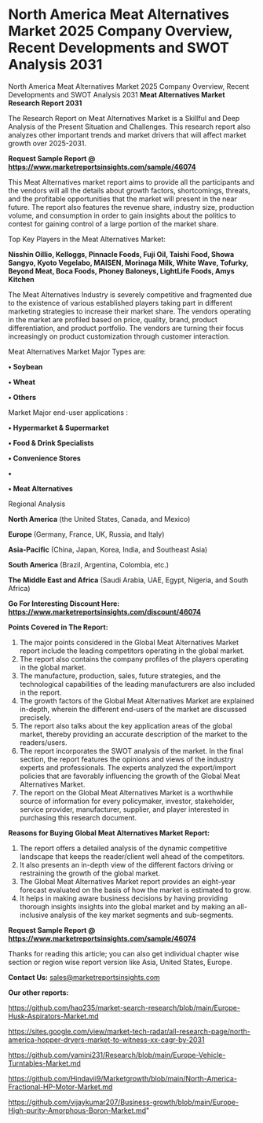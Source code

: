 # North America Meat Alternatives Market 2025 Company Overview, Recent Developments and SWOT Analysis 2031
North America Meat Alternatives Market 2025 Company Overview, Recent Developments and SWOT Analysis 2031
<strong>Meat Alternatives Market Research Report 2031</strong>

The Research Report on Meat Alternatives Market is a Skillful and Deep Analysis of the Present Situation and Challenges. This research report also analyzes other important trends and market drivers that will affect market growth over 2025-2031.

<strong>Request Sample Report @ <a href=https://www.marketreportsinsights.com/sample/46074>https://www.marketreportsinsights.com/sample/46074</a></strong>

This Meat Alternatives market report aims to provide all the participants and the vendors will all the details about growth factors, shortcomings, threats, and the profitable opportunities that the market will present in the near future. The report also features the revenue share, industry size, production volume, and consumption in order to gain insights about the politics to contest for gaining control of a large portion of the market share.

Top Key Players in the Meat Alternatives Market:

<strong>Nisshin Oillio, Kelloggs, Pinnacle Foods, Fuji Oil, Taishi Food, Showa Sangyo, Kyoto Vegelabo, MAISEN, Morinaga Milk, White Wave, Tofurky, Beyond Meat, Boca Foods, Phoney Baloneys, LightLife Foods, Amys Kitchen</strong>

The Meat Alternatives Industry is severely competitive and fragmented due to the existence of various established players taking part in different marketing strategies to increase their market share. The vendors operating in the market are profiled based on price, quality, brand, product differentiation, and product portfolio. The vendors are turning their focus increasingly on product customization through customer interaction.

Meat Alternatives Market Major Types are:

<strong>•  Soybean

•  Wheat

•  Others</strong>

Market Major end-user applications :

<strong>•  Hypermarket & Supermarket

•  Food & Drink Specialists

•  Convenience Stores

•  

•  Meat Alternatives</strong>

Regional Analysis

</u><strong><b>North America</b></strong> (the United States, Canada, and Mexico)

<strong><b>Europe </b></strong>(Germany, France, UK, Russia, and Italy)

<strong><b>Asia-Pacific</b></strong> (China, Japan, Korea, India, and Southeast Asia)

<strong><b>South America</b></strong> (Brazil, Argentina, Colombia, etc.)

<strong><b>The Middle East and Africa</b></strong> (Saudi Arabia, UAE, Egypt, Nigeria, and South Africa)

<strong>Go For Interesting Discount Here: <a href=https://www.marketreportsinsights.com/discount/46074>https://www.marketreportsinsights.com/discount/46074</a></strong>

<strong>Points Covered in The Report:</strong>
<ol>
  <li>The major points considered in the Global Meat Alternatives Market report include the leading competitors operating in the global market.</li>
  <li>The report also contains the company profiles of the players operating in the global market.</li>
  <li>The manufacture, production, sales, future strategies, and the technological capabilities of the leading manufacturers are also included in the report.</li>
  <li>The growth factors of the Global Meat Alternatives Market are explained in-depth, wherein the different end-users of the market are discussed precisely.</li>
  <li>The report also talks about the key application areas of the global market, thereby providing an accurate description of the market to the readers/users.</li>
  <li>The report incorporates the SWOT analysis of the market. In the final section, the report features the opinions and views of the industry experts and professionals. The experts analyzed the export/import policies that are favorably influencing the growth of the Global Meat Alternatives Market.</li>
  <li>The report on the Global Meat Alternatives Market is a worthwhile source of information for every policymaker, investor, stakeholder, service provider, manufacturer, supplier, and player interested in purchasing this research document.</li>
</ol>
<strong>Reasons for Buying Global Meat Alternatives Market Report:</strong>

<ol>
  <li>The report offers a detailed analysis of the dynamic competitive landscape that keeps the reader/client well ahead of the competitors.</li>
  <li>It also presents an in-depth view of the different factors driving or restraining the growth of the global market.</li>
  <li>The Global Meat Alternatives Market report provides an eight-year forecast evaluated on the basis of how the market is estimated to grow.</li>
  <li>It helps in making aware business decisions by having providing thorough insights insights into the global market and by making an all-inclusive analysis of the key market segments and sub-segments.</li>
</ol>
<strong>Request Sample Report @ <a href=https://www.marketreportsinsights.com/sample/46074>https://www.marketreportsinsights.com/sample/46074</a></strong>


Thanks for reading this article; you can also get individual chapter wise section or region wise report version like Asia, United States, Europe.

<strong>Contact Us:</strong>
sales@marketreportsinsights.com

<strong>Our other reports:</strong>

<a href=https://github.com/haq235/market-search-research/blob/main/Europe-Husk-Aspirators-Market.md>https://github.com/haq235/market-search-research/blob/main/Europe-Husk-Aspirators-Market.md</a>

<a href=https://sites.google.com/view/market-tech-radar/all-research-page/north-america-hopper-dryers-market-to-witness-xx-cagr-by-2031>https://sites.google.com/view/market-tech-radar/all-research-page/north-america-hopper-dryers-market-to-witness-xx-cagr-by-2031</a>

<a href=https://github.com/yamini231/Research/blob/main/Europe-Vehicle-Turntables-Market.md>https://github.com/yamini231/Research/blob/main/Europe-Vehicle-Turntables-Market.md</a>

<a href=https://github.com/Hindavii9/Marketgrowth/blob/main/North-America-Fractional-HP-Motor-Market.md>https://github.com/Hindavii9/Marketgrowth/blob/main/North-America-Fractional-HP-Motor-Market.md</a>

<a href=https://github.com/vijaykumar207/Business-growth/blob/main/Europe-High-purity-Amorphous-Boron-Market.md>https://github.com/vijaykumar207/Business-growth/blob/main/Europe-High-purity-Amorphous-Boron-Market.md</a>"
